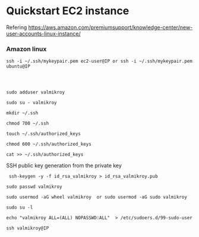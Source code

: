 # Quickstart EC2 instance 
Refering https://aws.amazon.com/premiumsupport/knowledge-center/new-user-accounts-linux-instance/


### Amazon linux 

```
ssh -i ~/.ssh/mykeypair.pem ec2-user@IP or ssh -i ~/.ssh/mykeypair.pem ubuntu@IP




sudo adduser valmikroy
```

```
sudo su - valmikroy

mkdir ~/.ssh

chmod 700 ~/.ssh

touch ~/.ssh/authorized_keys

chmod 600 ~/.ssh/authorized_keys

cat >> ~/.ssh/authorized_keys

```

SSH public key generation from the private key 
```
 ssh-keygen -y -f id_rsa_valmikroy > id_rsa_valmikroy.pub

```


```
sudo passwd valmikroy

sudo usermod -aG wheel valmikroy  or sudo usermod -aG sudo valmikroy

sudo su -l

echo "valmikroy ALL=(ALL) NOPASSWD:ALL"  > /etc/sudoers.d/99-sudo-user

```

```
ssh valmikroy@IP
```
